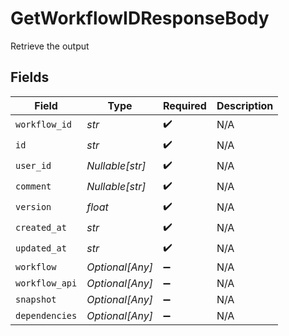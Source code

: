 # GetWorkflowIDResponseBody

Retrieve the output


## Fields

| Field              | Type               | Required           | Description        |
| ------------------ | ------------------ | ------------------ | ------------------ |
| `workflow_id`      | *str*              | :heavy_check_mark: | N/A                |
| `id`               | *str*              | :heavy_check_mark: | N/A                |
| `user_id`          | *Nullable[str]*    | :heavy_check_mark: | N/A                |
| `comment`          | *Nullable[str]*    | :heavy_check_mark: | N/A                |
| `version`          | *float*            | :heavy_check_mark: | N/A                |
| `created_at`       | *str*              | :heavy_check_mark: | N/A                |
| `updated_at`       | *str*              | :heavy_check_mark: | N/A                |
| `workflow`         | *Optional[Any]*    | :heavy_minus_sign: | N/A                |
| `workflow_api`     | *Optional[Any]*    | :heavy_minus_sign: | N/A                |
| `snapshot`         | *Optional[Any]*    | :heavy_minus_sign: | N/A                |
| `dependencies`     | *Optional[Any]*    | :heavy_minus_sign: | N/A                |